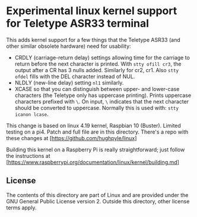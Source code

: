 # Experimental linux kernel support for Teletype ASR33 terminal

This adds kernel support for a few things that the
Teletype ASR33 (and other similar obsolete hardware)
need for usability:

* CRDLY (carriage-return delay) settings allowing
  time for the carriage to return before the next
  character is printed.  With `stty ofill cr3`, the
  output after a CR has 3 nulls added.  Similarly for
  cr2, cr1.  Also `stty ofdel` fills with the DEL
  character instead of NUL.
* NLDLY (new-line delay) setting `nl1` similarly.
* XCASE so that you can distinguish between upper-
  and lower-case characters (the Teletype only has
  uppercase printing).  Prints uppercase characters
  prefixed with `\`.  On input, `\` indicates that
  the next character should be converted to uppercase.
  Normally this is used with: `stty icanon lcase`.

This change is based on linux 4.19 kernel,
Raspbian 10 (Buster).  Limited testing on a pi4.
Patch and full file are in this directory.
There's a repo with these changes at
[https://github.com/hughpyle/linux]

Building this kernel on a Raspberry Pi is really
straightforward; just follow the instructions at
[https://www.raspberrypi.org/documentation/linux/kernel/building.md]

## License

The contents of this directory are part of Linux and are
provided under the GNU General Public License version 2.
Outside this directory, other license terms apply.

